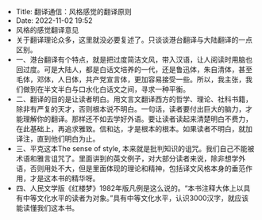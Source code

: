 - Title: 翻译通信：风格感觉的翻译原则
- Date: 2022-11-02 19:52
- 风格的感觉翻译意见
- 关于翻译理论众多，这里就没必要复述了。只谈谈港台翻译与大陆翻译的一点区别。
- 一、港台翻译有个特点，就是把过度简洁文风，带入汉语，让人阅读时用脑也回过度。可是大陆人，都是白话文培养的一代，还是鲁迅体，朱自清体，甚至毛体，邓体，人日体，共产党宣言体，更加容易接受一些。所以，我主张，我们做到在半文半白与口水化白话文之间，寻求一种平衡。
- 二、翻译的目的是让读者明白。用文言文翻译西方的哲学、理论、社科书籍，除非有严复的天才，否则根本说不明白。一句话，读者要付出巨大的脑力，才能理解你的翻译。那样还不如去学好外语。要让读者读起来清楚明白不费力，在此基础上，再追求雅致。信和达，才是根本的根本。如果读者不明白，就加译注，直到他们明白为止。
- 三、平克这本The sense of style, 本来就是批判知识的诅咒。我们自己不能被术语和雅言诅咒了。里面讲到的英文例子，对大部分读者来说，除非想学外语，否则用处不大，但是里面体现的理论和精神，包括译文风格本身的垂范作用，才是这本书的精华呀。
- 四、人民文学版《红楼梦》1982年版凡例是这么说的。“本书注释大体上以具有中等文化水平的读者为对象。”具有中等文化水平，认识3000汉字，就应该能读懂我们这本书。
